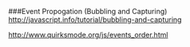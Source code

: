 ###Event Propogation (Bubbling and Capturing)
http://javascript.info/tutorial/bubbling-and-capturing

http://www.quirksmode.org/js/events_order.html
